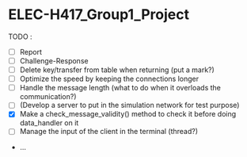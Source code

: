 # ELEC-H417_Group1_Project

TODO : 
- [ ] Report
- [ ] Challenge-Response
- [ ] Delete key/transfer from table when returning (put a mark?)
- [ ] Optimize the speed by keeping the connections longer
- [ ] Handle the message length (what to do when it overloads the communication?)
- [ ] (Develop a server to put in the simulation network for test purpose)
- [x] Make a check_message_validity() method to check it before doing data_handler on it
- [ ] Manage the input of the client in the terminal (thread?)
- ...